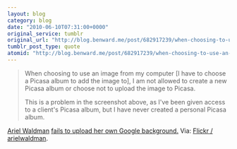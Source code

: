 ```yaml
---
layout: blog
category: blog
date: "2010-06-10T07:31:00+0000"
original_service: tumblr
original_url: "http://blog.benward.me/post/682917239/when-choosing-to-use-an-image-from-my-computer-i"
tumblr_post_type: quote
atomid: "http://blog.benward.me/post/682917239/when-choosing-to-use-an-image-from-my-computer-i"
---
```

> When choosing to use an image from my computer [I have to choose a Picasa album to add the image to], I am not allowed to create a new Picasa album or choose not to upload the image to Picasa. 
> 
> This is a problem in the screenshot above, as I've been given access to a client's Picasa album, but I have never created a personal Picasa album.

[Ariel Waldman](http://arielwaldman.com) <a href="http://www.flickr.com/photos/arielwaldman/4687654504">fails to upload her own Google background.</a>
Via: [Flickr &#x2F; arielwaldman](http://www.flickr.com/photos/arielwaldman/4687654504).